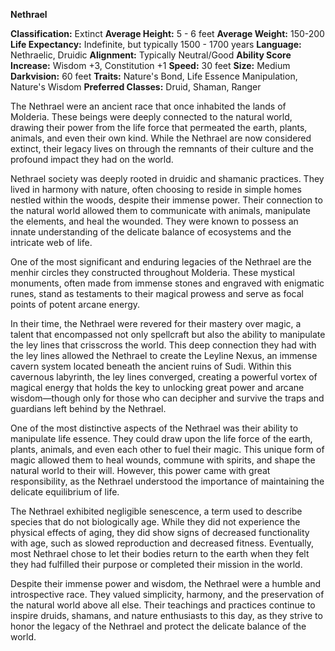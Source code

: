 **Nethrael**

**Classification:** Extinct
**Average Height:** 5 - 6 feet
**Average Weight:** 150-200
**Life Expectancy:** Indefinite, but typically 1500 - 1700 years
**Language:** Nethraelic, Druidic
**Alignment:** Typically Neutral/Good
**Ability Score Increase:** Wisdom +3, Constitution +1
**Speed:** 30 feet
**Size:** Medium
**Darkvision:** 60 feet
**Traits:** Nature's Bond, Life Essence Manipulation, Nature's Wisdom
**Preferred Classes:** Druid, Shaman, Ranger

The Nethrael were an ancient race that once inhabited the lands of Molderia. These beings were deeply connected to the natural world, drawing their power from the life force that permeated the earth, plants, animals, and even their own kind. While the Nethrael are now considered extinct, their legacy lives on through the remnants of their culture and the profound impact they had on the world.

Nethrael society was deeply rooted in druidic and shamanic practices. They lived in harmony with nature, often choosing to reside in simple homes nestled within the woods, despite their immense power. Their connection to the natural world allowed them to communicate with animals, manipulate the elements, and heal the wounded. They were known to possess an innate understanding of the delicate balance of ecosystems and the intricate web of life.

One of the most significant and enduring legacies of the Nethrael are the menhir circles they constructed throughout Molderia. These mystical monuments, often made from immense stones and engraved with enigmatic runes, stand as testaments to their magical prowess and serve as focal points of potent arcane energy.

In their time, the Nethrael were revered for their mastery over magic, a talent that encompassed not only spellcraft but also the ability to manipulate the ley lines that crisscross the world. This deep connection they had with the ley lines allowed the Nethrael to create the Leyline Nexus, an immense cavern system located beneath the ancient ruins of Sudi. Within this cavernous labyrinth, the ley lines converged, creating a powerful vortex of magical energy that holds the key to unlocking great power and arcane wisdom—though only for those who can decipher and survive the traps and guardians left behind by the Nethrael.

One of the most distinctive aspects of the Nethrael was their ability to manipulate life essence. They could draw upon the life force of the earth, plants, animals, and even each other to fuel their magic. This unique form of magic allowed them to heal wounds, commune with spirits, and shape the natural world to their will. However, this power came with great responsibility, as the Nethrael understood the importance of maintaining the delicate equilibrium of life.

The Nethrael exhibited negligible senescence, a term used to describe species that do not biologically age. While they did not experience the physical effects of aging, they did show signs of decreased functionality with age, such as slowed reproduction and decreased fitness. Eventually, most Nethrael chose to let their bodies return to the earth when they felt they had fulfilled their purpose or completed their mission in the world.

Despite their immense power and wisdom, the Nethrael were a humble and introspective race. They valued simplicity, harmony, and the preservation of the natural world above all else. Their teachings and practices continue to inspire druids, shamans, and nature enthusiasts to this day, as they strive to honor the legacy of the Nethrael and protect the delicate balance of the world.
